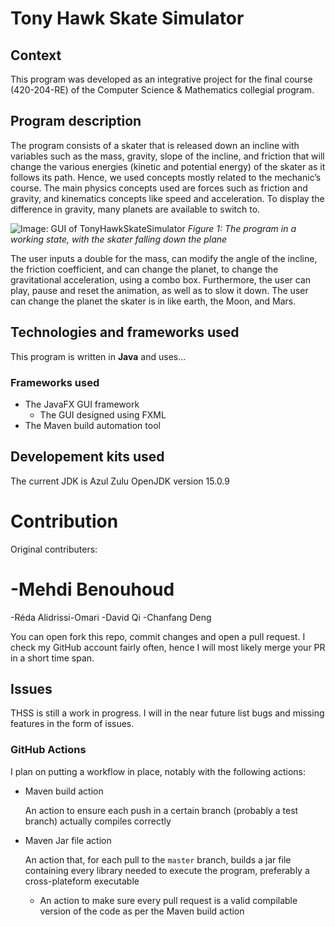 # Tony Hawk Skate Simulator

## Context

This program was developed as an integrative project for the final course (420-204-RE) of the Computer Science & Mathematics collegial program.

## Program description

The program consists of a skater that is released down an incline with variables such as the mass,
gravity, slope of the incline, and friction that will change the various energies (kinetic and potential energy) of the skater as it follows its path. Hence, we used concepts mostly related to
the mechanic’s course. The main physics concepts used are forces such as friction and gravity,
and kinematics concepts like speed and acceleration. To display the difference in gravity, many
planets are available to switch to.

![Image: GUI of TonyHawkSkateSimulator](https://drive.google.com/uc?export=view&id=16EJoFRg-byruXqES6SnnaP_LYxcc2bCb)
*Figure 1: The program in a working state, with the skater falling down the plane*

The user inputs a double for the mass, can modify the angle of the incline, the friction
coefficient, and can change the planet, to change the gravitational acceleration, using a combo
box. Furthermore, the user can play, pause and reset the animation, as well as to slow it down.
The user can change the planet the skater is in like earth, the Moon, and Mars.

## Technologies and frameworks used

This program is written in **Java** and uses...

### Frameworks used

* The JavaFX GUI framework
    * The GUI designed using FXML
* The Maven build automation tool

## Developement kits used

The current JDK is Azul Zulu OpenJDK version 15.0.9

# Contribution

Original contributers:
# -Mehdi Benouhoud
-Réda Alidrissi-Omari
-David Qi
-Chanfang Deng

You can open fork this repo, commit changes and open a pull request. I check my GitHub account fairly often, hence I will most likely merge your PR in a short time span.

## Issues

THSS is still a work in progress. I will in the near future list bugs and missing features in the form of issues.

### GitHub Actions

I plan on putting a workflow in place, notably with the following actions:
* Maven build action

    An action to ensure each push in a certain branch (probably a test branch) actually compiles correctly
* Maven Jar file action

    An action that, for each pull to the `master` branch, builds a jar file containing every library needed to execute the program, preferably a cross-plateform executable
    * An action to make sure every pull request is a valid compilable version of the code as per the Maven build action


